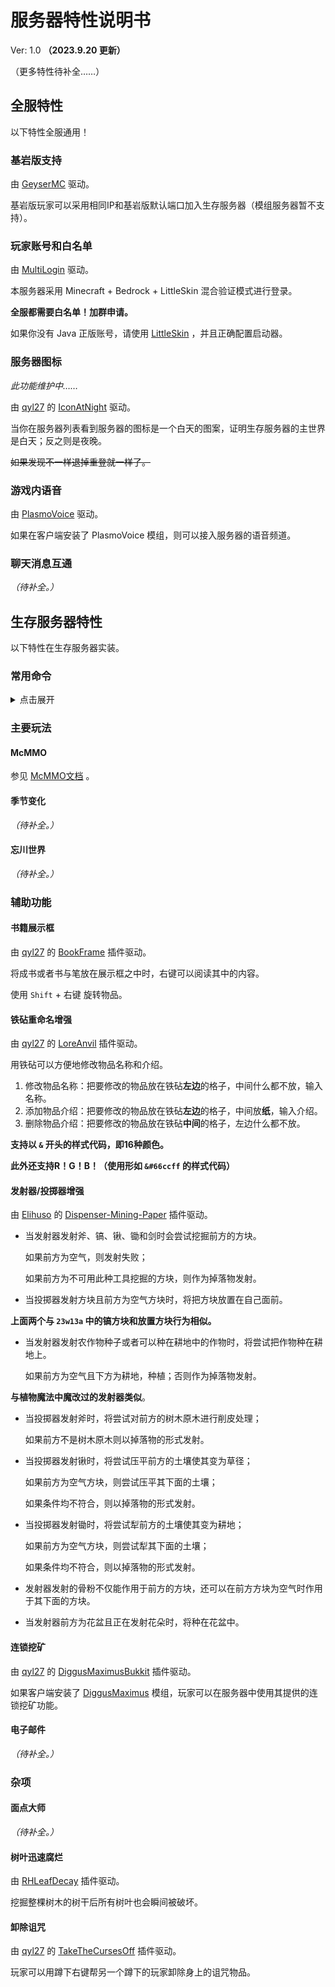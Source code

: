 # 服务器特性说明书

Ver: 1.0 **（2023.9.20 更新）**

（更多特性待补全……）

## 全服特性

以下特性全服通用！



### 基岩版支持

由 [GeyserMC](https://geysermc.org/) 驱动。

基岩版玩家可以采用相同IP和基岩版默认端口加入生存服务器（模组服务器暂不支持）。



### 玩家账号和白名单

由 [MultiLogin](https://github.com/CaaMoe/MultiLogin) 驱动。

本服务器采用 Minecraft + Bedrock + LittleSkin 混合验证模式进行登录。

**全服都需要白名单！加群申请。**

如果你没有 Java 正版账号，请使用 [LittleSkin](https://littleskin.cn/) ，并且正确配置启动器。



### 服务器图标

*此功能维护中……*

由 [qyl27](https://github.com/qyl27) 的 [IconAtNight](https://github.com/MeowCraftMC/IconAtNight) 驱动。

当你在服务器列表看到服务器的图标是一个白天的图案，证明生存服务器的主世界是白天；反之则是夜晚。

<del>如果发现不一样退掉重登就一样了。</del>



### 游戏内语音

由 [PlasmoVoice](https://plasmovoice.com/) 驱动。

如果在客户端安装了 PlasmoVoice 模组，则可以接入服务器的语音频道。



### 聊天消息互通

*（待补全。）*



## 生存服务器特性

以下特性在生存服务器实装。

### 常用命令

<details>
<summary>点击展开</summary>
#### 传送命令

- 传送请求
  
    由 [Elihuso]() 的 [SimpleTeleport](https://github.com/MeowCraftMC/SimpleTeleport) 插件驱动。
    
    * `tpa`  
      用法：`/tpa <玩家名>`  
      向指定玩家发送一次传送请求。如果请求被同意，则传送至同意请求的玩家。  
      
    * `tpacc`  
      用法：`/tpacc [玩家名]`  
      别名：`/tpaccept`  
      同意指定玩家的传送请求。如果不指定玩家名，则同意所有未处理的传送请求。  
      
    * `tpdn`：  
      用法：`/tpdn [玩家名]`  
      别名：`/tpdeny`  
      拒绝指定玩家的传送请求。如果不指定玩家名，则拒绝所有未处理的传送请求。  
      
    * `tpcancel`：  
      用法：`/tpcancel [玩家名]`  
      取消向指定玩家发送的传送请求。如果不指定玩家名，则取消自己所有的传送请求。  
    
- 返回
  
    由 [Elihuso]() 的 [Back-Refactor](https://github.com/MeowCraftMC/Back-Refactor) 插件驱动。
    
    * `back`：  
        用法：`/back`  
        返回传送之前的位置，包括使用传送命令或者重生导致的传送。  
    
- 回到世界重生点
  
    由 [Elihuso]() 的 [SimpleTeleport](https://github.com/MeowCraftMC/SimpleTeleport) 插件驱动。
    
    * `spawn`：  
        用法：`/spawn`   
        返回所在世界的默认重生点。  



#### 动作命令

由 [GSit](https://github.com/Gecolay/GSit) 插件驱动。

- `sit`：

  用法：`/sit`

  席地而坐。

- `lay`：

  用法：`/lay`

  原地躺下。

- `crawl`：

  用法：`/crawl`

  爬！

- `bellyflop`：

  用法：`/bellyflop`

  趴着休息。



#### 帽子命令

由 [Hat](https://github.com/Sigong/Hat) 插件驱动。

- `hat`：

  用法：`/hat`

  把手持的物品当作帽子戴在头上。



</details>

### 主要玩法

#### McMMO

参见 [McMMO文档](https://wiki.mcmmo.org/) 。 



#### 季节变化

*（待补全。）*



#### 忘川世界

*（待补全。）*



### 辅助功能

#### 书籍展示框

由 [qyl27](https://github.com/qyl27) 的 [BookFrame](https://github.com/qyl27/BookFrame) 插件驱动。

将成书或者书与笔放在展示框之中时，右键可以阅读其中的内容。

使用 `Shift` + 右键 旋转物品。



#### 铁砧重命名增强

由 [qyl27](https://github.com/qyl27) 的 [LoreAnvil](https://modrinth.com/plugin/loreanvil) 插件驱动。

用铁砧可以方便地修改物品名称和介绍。

1. 修改物品名称：把要修改的物品放在铁砧**左边**的格子，中间什么都不放，输入名称。
2. 添加物品介绍：把要修改的物品放在铁砧**左边**的格子，中间放**纸**，输入介绍。
3. 删除物品介绍：把要修改的物品放在铁砧**中间**的格子，左边什么都不放。

**支持以 `&` 开头的样式代码，即16种颜色。**

**此外还支持R！G！B！（使用形如 `&#66ccff` 的样式代码）**



#### 发射器/投掷器增强

由 [Elihuso]() 的 [Dispenser-Mining-Paper](https://github.com/MeowCraftMC/Dispenser-Mining-Paper) 插件驱动。

- 当发射器发射斧、镐、锹、锄和剑时会尝试挖掘前方的方块。

  如果前方为空气，则发射失败；

  如果前方为不可用此种工具挖掘的方块，则作为掉落物发射。  

- 当投掷器发射方块且前方为空气方块时，将把方块放置在自己面前。

**上面两个与 `23w13a` 中的镐方块和放置方块行为相似。**  

- 当发射器发射农作物种子或者可以种在耕地中的作物时，将尝试把作物种在耕地上。

  如果前方为空气且下方为耕地，种植；否则作为掉落物发射。

**与植物魔法中魔改过的发射器类似**。

- 当投掷器发射斧时，将尝试对前方的树木原木进行削皮处理；

  如果前方不是树木原木则以掉落物的形式发射。

- 当投掷器发射锹时，将尝试压平前方的土壤使其变为草径；

  如果前方为空气方块，则尝试压平其下面的土壤；

  如果条件均不符合，则以掉落物的形式发射。

- 当投掷器发射锄时，将尝试犁前方的土壤使其变为耕地；

  如果前方为空气方块，则尝试犁其下面的土壤；

  如果条件均不符合，则以掉落物的形式发射。

- 发射器发射的骨粉不仅能作用于前方的方块，还可以在前方方块为空气时作用于其下面的方块。

- 当发射器前方为花盆且正在发射花朵时，将种在花盆中。    



#### 连锁挖矿

由 [qyl27](https://github.com/qyl27) 的 [DiggusMaximusBukkit](https://github.com/MeowCraftMC/DiggusMaximusBukkit) 插件驱动。

如果客户端安装了 [DiggusMaximus](https://www.curseforge.com/minecraft/mc-mods/diggus-maximus) 模组，玩家可以在服务器中使用其提供的连锁挖矿功能。



#### 电子邮件

*（待补全。）*



### 杂项



#### 面点大师

*（待补全。）*



#### 树叶迅速腐烂

由 [RHLeafDecay](https://www.spigotmc.org/resources/%E2%98%84%EF%B8%8F-rhleafdecay-fast-and-smooth-leaf-decay-1-13-x-1-20-x.83581/) 插件驱动。

挖掘整棵树木的树干后所有树叶也会瞬间被破坏。



#### 卸除诅咒

由 [qyl27](https://github.com/qyl27) 的 [TakeTheCursesOff](https://modrinth.com/plugin/takethecursesoff) 插件驱动。

玩家可以用蹲下右键帮另一个蹲下的玩家卸除身上的诅咒物品。
